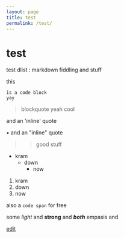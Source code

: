 ```yaml
---
layout: page
title: test
permalink: /test/
---
```


# test

test dlist
:  markdown fiddling and stuff

this

    is a code block
    yay

>blockquote yeah
cool

and an 'inline' quote

• and an "inline" quote

>> good stuff

* kram
  * down
    * now

1. kram
2. down
3. now

also a `code span` for free

some *light* and **strong** and ***both*** empasis and 


[edit](https://github.com/exfinium/isought/edit/master/test.md)

